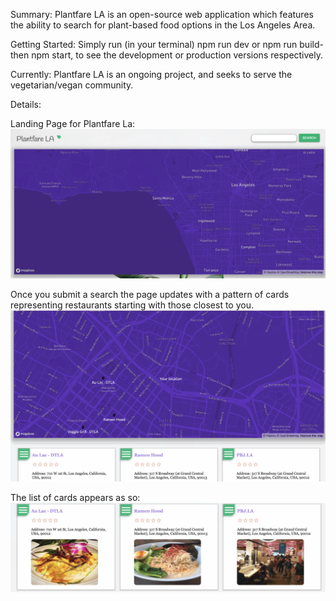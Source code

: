 Summary: 
    Plantfare LA is an open-source web application which features the ability to search for plant-based food options in the Los Angeles Area. 

Getting Started:
    Simply run (in your terminal) npm run dev or npm run build-then npm start, to see the development or production versions respectively. 

Currently:
    Plantfare LA is an ongoing project, and seeks to serve the vegetarian/vegan community. 

Details: 

Landing Page for Plantfare La:
![Home Page](/markdownimages/homepage.png)



Once you submit a search the page updates with a pattern of cards representing restaurants starting with those closest to you. 
![Home Page Search](/markdownimages/morehomepage.png)

The list of cards appears as so:
![Home Page Cards](/markdownimages/evenmorehomepage.png)
